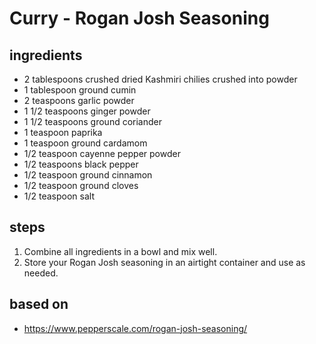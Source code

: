 # Curry - Rogan Josh Seasoning

## ingredients

- 2 tablespoons crushed dried Kashmiri chilies crushed into powder
- 1 tablespoon ground cumin
- 2 teaspoons garlic powder
- 1 1/2 teaspoons ginger powder
- 1 1/2 teaspoons ground coriander
- 1 teaspoon paprika
- 1 teaspoon ground cardamom
- 1/2 teaspoon cayenne pepper powder
- 1/2 teaspoons black pepper
- 1/2 teaspoon ground cinnamon
- 1/2 teaspoon ground cloves
- 1/2 teaspoon salt

## steps

1. Combine all ingredients in a bowl and mix well.
2. Store your Rogan Josh seasoning in an airtight container and use as needed.

## based on

- https://www.pepperscale.com/rogan-josh-seasoning/